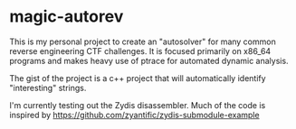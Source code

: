 # magic-autorev

This is my personal project to create an "autosolver" for many common reverse engineering CTF challenges. It is focused primarily on x86_64 programs and makes heavy use of ptrace for automated dynamic analysis.

The gist of the project is a c++ project that will automatically identify "interesting" strings.

I'm currently testing out the Zydis disassembler. Much of the code is inspired by https://github.com/zyantific/zydis-submodule-example
